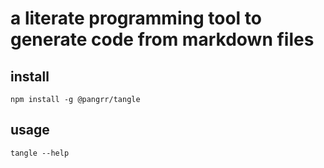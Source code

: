 # a literate programming tool to generate code from markdown files


## install
`npm install -g @pangrr/tangle`
## usage
`tangle --help`
